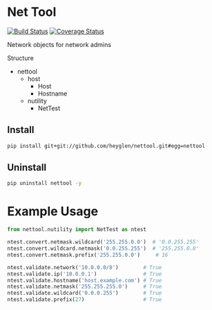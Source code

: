 # Net Tool

[![Build Status](https://travis-ci.org/heyglen/nettool.svg?branch=master)](https://travis-ci.org/heyglen/nettool)
[![Coverage Status](https://coveralls.io/repos/github/heyglen/nettool/badge.svg?branch=master)](https://coveralls.io/github/heyglen/nettool?branch=master)

Network objects for network admins

Structure
  * nettool
    * host
      * Host
      * Hostname
    * nutility
      * NetTest

## Install

```bash
pip install git+git://github.com/heyglen/nettool.git#egg=nettool
```

## Uninstall

```bash
pip uninstall nettool -y
```

# Example Usage

```python
from nettool.nutility import NetTest as ntest

ntest.convert.netmask.wildcard('255.255.0.0')  # '0.0.255.255'
ntest.convert.wildcard.netmask('0.0.255.255')  # '255.255.0.0'
ntest.convert.netmask.prefix('255.255.0.0')     # 16

ntest.validate.network('10.0.0.0/8')        # True
ntest.validate.ip('10.0.0.1')               # True
ntest.validate.hostname('host.example.com') # True
ntest.validate.netmask('255.255.255.0')     # True
ntest.validate.wildcard('0.0.0.255')        # True
ntest.validate.prefix(27)                   # True

```
